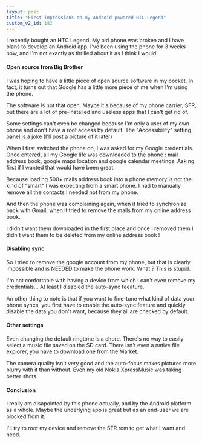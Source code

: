 ```yaml
---
layout: post
title: "First impressions on my Android powered HTC Legend"
custom_v2_id: 182
---
```


I recently bought an HTC Legend. My old phone was broken and I have plans to
develop an Android app. I've been using the phone for 3 weeks now, and I'm not
exactly as thrilled about it as I think I would.

#### Open source from Big Brother

I was hoping to have a little piece of open source software in my pocket. In
fact, it turns out that Google has a little more piece of me when I'm using
the phone.

The software is not that open. Maybe it's because of my phone carrier, SFR,
but there are a lot of pre-installed and useless apps that I can't get rid of.

Some settings can't even be changed because I'm only a user of my own phone
and don't have a root access by default. The "Accessibility" setting panel is
a joke (I'll post a picture of it later)

When I first switched the phone on, I was asked for my Google credentials.
Once entered, all my Google life was downloaded to the phone : mail address
book, google maps location and google calendar meetings. Asking first if I
wanted that would have been great.

Because loading 500+ mails address book into a phone memory is not the kind of
"smart" I was expecting from a smart phone. I had to manually remove all the
contacts I needed not from my phone.

And then the phone was complaining again, when it tried to synchronize back
with Gmail, when it tried to remove the mails from my online address book.

I didn't want them downloaded in the first place and once I removed them I
didn't want them to be deleted from my online address book !

#### Disabling sync

So I tried to remove the google account from my phone, but that is clearly
impossible and is NEEDED to make the phone work. What ? This is stupid.

I'm not confortable with having a device from which I can't even remove my
credentials... At least I disabled the auto-sync feeature.

An other thing to note is that if you want to fine-tune what kind of data your
phone syncs, you first have to enable the auto-sync feature and quickly
disable the data you don't want, because they all are checked by default.

#### Other settings

Even changing the default ringtone is a chore. There's no way to easily select
a music file saved on the SD card. There isn't even a native file explorer,
you have to download one from the Market.

The camera quality isn't very good and the auto-focus makes pictures more
blurry with it than without. Even my old Nokia XpressMusic was taking better
shots.

#### Conclusion

I really am disapointed by this phone actually, and by the Android platform as
a whole. Maybe the underlying app is great but as an end-user we are blocked
from it.

I'll try to root my device and remove the SFR rom to get what I want and need.

